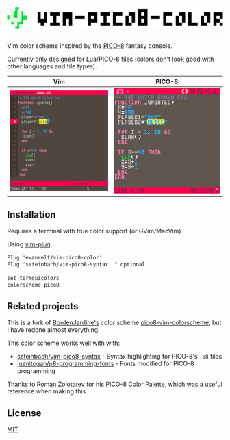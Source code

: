 <img src="logo.svg" height="50px">

---

Vim color scheme inspired by the [PICO-8](https://www.lexaloffle.com/pico-8.php) fantasy console.

Currently only designed for Lua/PICO-8 files (colors don't look good with other languages and file types).

|                  Vim                  |                   PICO-8                   |
|:-------------------------------------:|:------------------------------------------:|
| ![Vim screenshot](screenshot-vim.png) | ![PICO-8 screenshot](screenshot-pico8.png) |

## Installation

Requires a terminal with true color support (or GVim/MacVim).

Using [vim-plug](https://github.com/junegunn/vim-plug):

```vim
Plug 'evanrelf/vim-pico8-color'
Plug 'ssteinbach/vim-pico8-syntax' " optional

set termguicolors
colorscheme pico8
```

## Related projects

This is a fork of [BordenJardine's](https://github.com/BordenJardine) color scheme [pico8-vim-colorscheme](https://github.com/BordenJardine/pico8-vim-colorscheme), but I have redone almost everything.

This color scheme works well with with:

- [ssteinbach/vim-pico8-syntax](https://github.com/ssteinbach/vim-pico8-syntax) - Syntax highlighting for PICO-8's `.p8` files
- [juanitogan/p8-programming-fonts](https://github.com/juanitogan/p8-programming-fonts) - Fonts modified for PICO-8 programming

Thanks to [Roman Zolotarev](https://www.romanzolotarev.com/) for his [PICO-8 Color Palette](https://www.romanzolotarev.com/pico-8-color-palette/), which was a useful reference when making this.

## License

[MIT](LICENSE)
